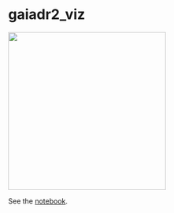 # gaiadr2_viz

<img width="320" src="imgs/gaia_dr2_anim.gif">

See the [notebook](https://github.com/profjsb/gaiadr2_viz/blob/master/gaia_viz.ipynb).

